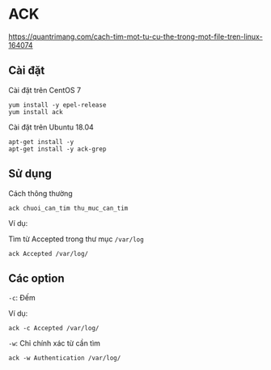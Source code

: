 # ACK

https://quantrimang.com/cach-tim-mot-tu-cu-the-trong-mot-file-tren-linux-164074

## Cài đặt

Cài đặt trên CentOS 7

    yum install -y epel-release 
    yum install ack

Cài đặt trên Ubuntu 18.04

    apt-get install -y
    apt-get install -y ack-grep

## Sử dụng

Cách thông thường 

    ack chuoi_can_tim thu_muc_can_tim

Ví dụ:

Tìm từ Accepted trong thư mục `/var/log`

    ack Accepted /var/log/

## Các option

`-c`: Đếm

Ví dụ:

    ack -c Accepted /var/log/


`-w`: Chỉ chính xác từ cần tìm

    ack -w Authentication /var/log/

